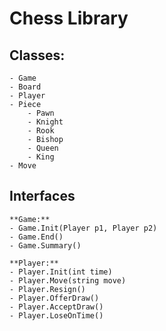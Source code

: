 ﻿# Chess Library

## Classes:
    - Game
    - Board
    - Player
    - Piece
        - Pawn
        - Knight
        - Rook
        - Bishop
        - Queen
        - King
    - Move

## Interfaces

    **Game:**
    - Game.Init(Player p1, Player p2)
    - Game.End()
    - Game.Summary()

    **Player:**
    - Player.Init(int time)
    - Player.Move(string move)
    - Player.Resign()
    - Player.OfferDraw()
    - Player.AcceptDraw()
    - Player.LoseOnTime()
